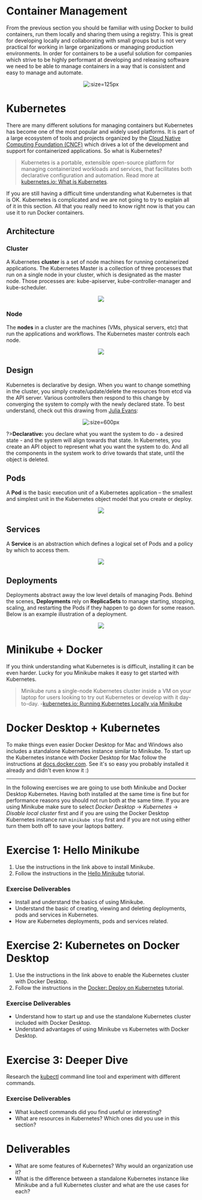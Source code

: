 # Container Management

From the previous section you should be familiar with using Docker to build containers, run them locally and sharing them using a registry. This is great for developing locally and collaborating with small groups but is not very practical for working in large organizations or managing production environments. In order for containers to be a useful solution for companies which strive to be highly performant at developing and releasing software we need to be able to manage containers in a way that is consistent and easy to manage and automate.

<center>

![](img2/kubernetes.svg ':size=125px')

</center>

# Kubernetes

There are many different solutions for managing containers but Kubernetes has become one of the most popular and widely used platforms. It is part of a large ecosystem of tools and projects organized by the [Cloud Native Computing Foundation (CNCF)](https://www.cncf.io/) which drives a lot of the development and support for containerized applications. So what is Kubernetes?

> Kubernetes is a portable, extensible open-source platform for managing containerized workloads and services, that facilitates both declarative configuration and automation. Read more at [kubernetes.io: What is Kubernetes](https://kubernetes.io/docs/concepts/overview/what-is-kubernetes/).

If you are still having a difficult time understanding what Kubernetes is that is OK. Kubernetes is complicated and we are not going to try to explain all of it in this section. All that you really need to know right now is that you can use it to run Docker containers.


## Architecture

### Cluster

A Kubernetes **cluster** is a set of node machines for running containerized applications. The Kubernetes Master is a collection of three processes that run on a single node in your cluster, which is designated as the master node. Those processes are: kube-apiserver, kube-controller-manager and kube-scheduler.

<center>

![](img2/delivery-k8s-cluster.svg)

</center>

### Node
The **nodes** in a cluster are the machines (VMs, physical servers, etc) that run the applications and workflows. The Kubernetes master controls each node.
<center>

![](img2/delivery-k8s-node.svg)

</center>

## Design
Kubernetes is declarative by design. When you want to change something in the cluster, you simply create/update/delete the resources from etcd via the API server. Various controllers then respond to this change by converging the system to comply with the newly declared state. To best understand, check out this drawing from [Julia Evans](https://jvns.ca/blog/2017/06/04/learning-about-kubernetes/):

<center>

![](img2/scenes-from-kubernetes-page1.svg ':size=600px')

</center>

?>**Declarative:** you declare what you want the system to do - a desired state - and the system will align towards that state. In Kubernetes, you create an API object to represent what you want the system to do. And all the components in the system work to drive towards that state, until the object is deleted.

## Pods
A **Pod** is the basic execution unit of a Kubernetes application – the smallest and simplest unit in the Kubernetes object model that you create or deploy.

<center>

![](img2/delivery-k8s-pods.svg)

</center>

## Services
A **Service** is an abstraction which defines a logical set of Pods and a policy by which to access them.

<center>

![](img2/delivery-k8s-services.svg)

</center>

## Deployments

Deployments abstract away the low level details of managing Pods. Behind the scenes, **Deployments** rely on **ReplicaSets** to manage starting, stopping, scaling, and restarting the Pods if they happen to go down for some reason. Below is an example illustration of a deployment.

<center>

![](img2/delivery-k8s-deploy.gif)

</center>


# Minikube + Docker

If you think understanding what Kubernetes is is difficult, installing it can be even harder. Lucky for you Minikube makes it easy to get started with Kubernetes.

> Minikube runs a single-node Kubernetes cluster inside a VM on your laptop for users looking to try out Kubernetes or develop with it day-to-day. -[kubernetes.io: Running Kubernetes Locally via Minikube](https://kubernetes.io/docs/setup/minikube/)

# Docker Desktop + Kubernetes

To make things even easier Docker Desktop for Mac and Windows also includes a standalone Kubernetes instance similar to Minikube. To start up the Kubernetes instance with Docker Desktop for Mac follow the instructions at [docs.docker.com](https://docs.docker.com/docker-for-mac/#kubernetes). See it's so easy you probably installed it already and didn't even know it :)

---

In the following exercises we are going to use both Minikube and Docker Desktop Kubernetes. Having both installed at the same time is fine but for performance reasons you should not run both at the same time. If you are using Minikube make sure to select *Docker Desktop* -> *Kubernetes* -> *Disable local cluster* first and if you are using the Docker Desktop Kubernetes instance run `minikube stop` first and if you are not using either turn them both off to save your laptops battery.

# Exercise 1: Hello Minikube

1. Use the instructions in the link above to install Minikube.
2. Follow the instructions in the [Hello Minikube](https://kubernetes.io/docs/tutorials/hello-minikube/#) tutorial.

### Exercise Deliverables

- Install and understand the basics of using Minikube.
- Understand the basic of creating, viewing and deleting deployments, pods and services in Kubernetes.
- How are Kubernetes deployments, pods and services related.

# Exercise 2: Kubernetes on Docker Desktop

1. Use the instructions in the link above to enable the Kubernetes cluster with Docker Desktop.
2. Follow the instructions in the [Docker: Deploy on Kubernetes](https://docs.docker.com/docker-for-mac/kubernetes/) tutorial.

### Exercise Deliverables

- Understand how to start up and use the standalone Kubernetes cluster included with Docker Desktop.
- Understand advantages of using Minikube vs Kubernetes with Docker Desktop.

# Exercise 3: Deeper Dive

Research the [kubectl](https://kubernetes.io/docs/reference/kubectl/overview/) command line tool and experiment with different commands.

### Exercise Deliverables

- What kubectl commands did you find useful or interesting?
- What are resources in Kubernetes? Which ones did you use in this section?

# Deliverables

- What are some features of Kubernetes? Why would an organization use it?
- What is the difference between a standalone Kubernetes instance like Minikube and a full Kubernetes cluster and what are the use cases for each?
